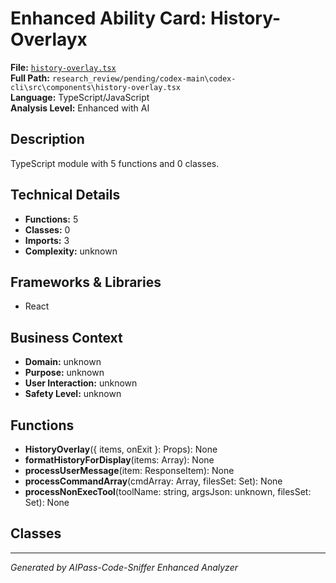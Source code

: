 # Enhanced Ability Card: History-Overlayx

**File:** [`history-overlay.tsx`](file:///research_review/pending/codex-main\codex-cli\src\components\history-overlay.tsx)  
**Full Path:** `research_review/pending/codex-main\codex-cli\src\components\history-overlay.tsx`  
**Language:** TypeScript/JavaScript  
**Analysis Level:** Enhanced with AI

## Description

TypeScript module with 5 functions and 0 classes.

## Technical Details

- **Functions:** 5
- **Classes:** 0
- **Imports:** 3
- **Complexity:** unknown


## Frameworks & Libraries

- React



## Business Context

- **Domain:** unknown
- **Purpose:** unknown
- **User Interaction:** unknown
- **Safety Level:** unknown






## Functions

- **HistoryOverlay**({ items, onExit }: Props): None
- **formatHistoryForDisplay**(items: Array<ResponseItem>): None
- **processUserMessage**(item: ResponseItem): None
- **processCommandArray**(cmdArray: Array<string>, filesSet: Set<string>): None
- **processNonExecTool**(toolName: string, argsJson: unknown, filesSet: Set<string>): None

## Classes



---
*Generated by AIPass-Code-Sniffer Enhanced Analyzer*
